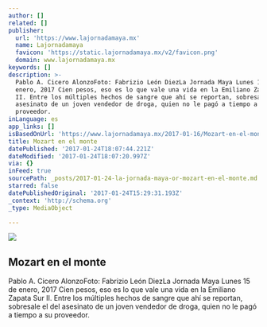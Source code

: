 ```yaml
---
author: []
related: []
publisher:
  url: 'https://www.lajornadamaya.mx'
  name: Lajornadamaya
  favicon: 'https://static.lajornadamaya.mx/v2/favicon.png'
  domain: www.lajornadamaya.mx
keywords: []
description: >-
  Pablo A. Cicero AlonzoFoto: Fabrizio León DiezLa Jornada Maya Lunes 15 de
  enero, 2017 Cien pesos, eso es lo que vale una vida en la Emiliano Zapata Sur
  II. Entre los múltiples hechos de sangre que ahí se reportan, sobresale el del
  asesinato de un joven vendedor de droga, quien no le pagó a tiempo a su
  proveedor.
inLanguage: es
app_links: []
isBasedOnUrl: 'https://www.lajornadamaya.mx/2017-01-16/Mozart-en-el-monte'
title: Mozart en el monte
datePublished: '2017-01-24T18:07:44.221Z'
dateModified: '2017-01-24T18:07:20.997Z'
via: {}
inFeed: true
sourcePath: _posts/2017-01-24-la-jornada-maya-or-mozart-en-el-monte.md
starred: false
datePublishedOriginal: '2017-01-24T15:29:31.193Z'
_context: 'http://schema.org'
_type: MediaObject

---
```

<article style=""><img src="https://img.lajornadamaya.mx/32/z1aba5abzbbo_640-414-cover" /><h1>Mozart en el monte</h1><p>Pablo A. Cicero AlonzoFoto: Fabrizio León DiezLa Jornada Maya Lunes 15 de enero, 2017 Cien pesos, eso es lo que vale una vida en la Emiliano Zapata Sur II. Entre los múltiples hechos de sangre que ahí se reportan, sobresale el del asesinato de un joven vendedor de droga, quien no le pagó a tiempo a su proveedor.</p></article>